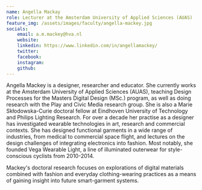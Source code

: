 ```yaml
---
name: Angella Mackay
role: Lecturer at the Amsterdam University of Applied Sciences (AUAS)
feature_img: /assets/images/faculty/angella-mackey.jpg
socials:
    email: a.m.mackey@hva.nl
    website:
    linkedin: https://www.linkedin.com/in/angellamackey/
    twitter:
    facebook:
    instagram:
    github:
---
```


Angella Mackey is a designer, researcher and educator. She currently works at the Amsterdam University of Applied Sciences (AUAS), teaching Design Processes for the Masters Digital Design (MSc.) program, as well as doing research with the Play and Civic Media research group. She is also a Marie Skłodowska-Curie doctoral fellow at Eindhoven University of Technology and Philips Lighting Research. For over a decade her practise as a designer has investigated wearable technologies in art, research and commercial contexts. She has designed functional garments in a wide range of industries, from medical to commercial space flight, and lectures on the design challenges of integrating electronics into fashion. Most notably, she founded Vega Wearable Light, a line of illuminated outerwear for style-conscious cyclists from 2010-2014.

Mackey's doctoral research focuses on explorations of digital materials combined with fashion and everyday clothing-wearing practices as a means of gaining insight into future smart-garment systems.